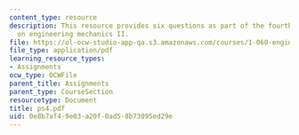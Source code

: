 ```yaml
---
content_type: resource
description: This resource provides six questions as part of the fourth problem set
  on engineering mechanics II.
file: https://ol-ocw-studio-app-qa.s3.amazonaws.com/courses/1-060-engineering-mechanics-ii-spring-2006/0e8b7af49e03a20f0ad58b73095ed29e_ps4.pdf
file_type: application/pdf
learning_resource_types:
- Assignments
ocw_type: OCWFile
parent_title: Assignments
parent_type: CourseSection
resourcetype: Document
title: ps4.pdf
uid: 0e8b7af4-9e03-a20f-0ad5-8b73095ed29e
---
```

